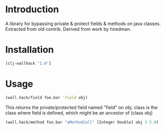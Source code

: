 Introduction
============
A library for bypassing private & protect fields & methods on java classes. Extracted from old contrib. Derived from work by hiredman.


Installation
============
```clojure
[clj-wallhack "1.0"]
```

Usage
=====
```clojure
(wall.hack/field foo.bar 'field obj)
```
This returns the private/protected field named "field" on obj. class is the class where field is defined, which might be an ancestor of (class obj)

```clojure
(wall.hack/method foo.bar "aMethodCall" [Integer Double] obj 3 5.0)
```
